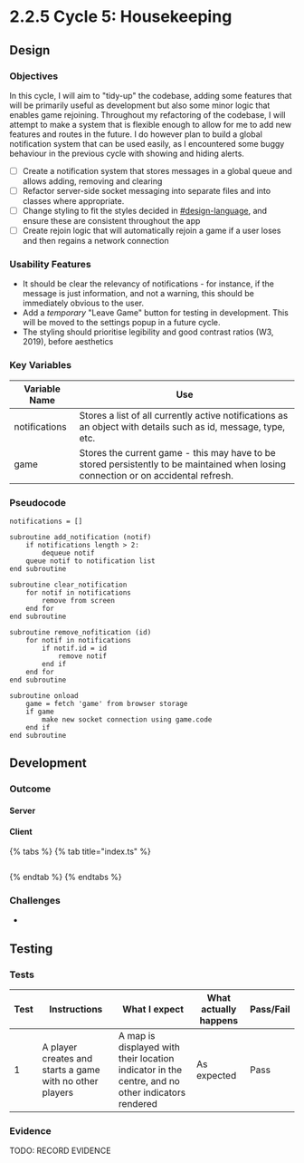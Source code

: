 # 2.2.5 Cycle 5: Housekeeping

## Design

### Objectives

In this cycle, I will aim to "tidy-up" the codebase, adding some features that will be primarily useful as development but also some minor logic that enables game rejoining. Throughout my refactoring of the codebase, I will attempt to make a system that is flexible enough to allow for me to add new features and routes in the future. I do however plan to build a global notification system that can be used easily, as I encountered some buggy behaviour in the previous cycle with showing and hiding alerts.

* [ ] Create a notification system that stores messages in a global queue and allows adding, removing and clearing
* [ ] Refactor server-side socket messaging into separate files and into classes where appropriate.
* [ ] Change styling to fit the styles decided in [#design-language](../1-analysis/1.4a-features-of-the-proposed-solution.md#design-language "mention"), and ensure these are consistent throughout the app
* [ ] Create rejoin logic that will automatically rejoin a game if a user loses and then regains a network connection

### Usability Features

* It should be clear the relevancy of notifications - for instance, if the message is just information, and not a warning, this should be immediately obvious to the user.
* Add a _temporary_ "Leave Game" button for testing in development. This will be moved to the settings popup in a future cycle.
* The styling should prioritise legibility and good contrast ratios (W3, 2019), before aesthetics

### Key Variables

| Variable Name | Use                                                                                                                                 |
| ------------- | ----------------------------------------------------------------------------------------------------------------------------------- |
| notifications | Stores a list of all currently active notifications as an object with details such as id, message, type, etc.                       |
| game          | Stores the current game - this may have to be stored persistently to be maintained when losing connection or on accidental refresh. |

### Pseudocode

```
notifications = []

subroutine add_notification (notif)
    if notifications length > 2:
        dequeue notif
    queue notif to notification list
end subroutine

subroutine clear_notification
    for notif in notifications
        remove from screen
    end for
end subroutine

subroutine remove_nofitication (id)
    for notif in notifications
        if notif.id = id
            remove notif
        end if
    end for
end subroutine

subroutine onload
    game = fetch 'game' from browser storage
    if game
        make new socket connection using game.code
    end if
end subroutine
```

## Development

### Outcome

#### Server

#### Client



{% tabs %}
{% tab title="index.ts" %}
```typescript
```
{% endtab %}
{% endtabs %}

### Challenges

*

## Testing

### Tests

| Test | Instructions                                             | What I expect                                                                                    | What actually happens | Pass/Fail |
| ---- | -------------------------------------------------------- | ------------------------------------------------------------------------------------------------ | --------------------- | --------- |
| 1    | A player creates and starts a game with no other players | A map is displayed with their location indicator in the centre, and no other indicators rendered | As expected           | Pass      |

### Evidence

TODO: RECORD EVIDENCE
